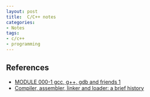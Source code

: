 ```yaml
---
layout: post
title:  C/C++ notes
categories:
- Notes
tags:
- c/c++
- programming
---
```


## References
 - [MODULE 000-1 gcc, g++, gdb and friends 1][2]
 - [Compiler, assembler, linker and loader: a brief history][1]



[2]: http://www.tenouk.com/Module000.html
[1]: http://www.tenouk.com/ModuleW.html
